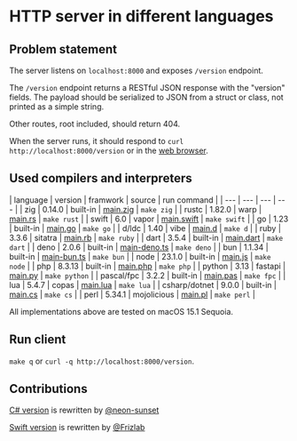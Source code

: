# HTTP server in different languages

## Problem statement

The server listens on `localhost:8000` and exposes `/version` endpoint.

The `/version` endpoint returns a RESTful JSON response with the "version"
fields. The payload should be serialized to JSON from a struct or class,
not printed as a simple string.

Other routes, root included, should return 404.

When the server runs, it should respond to `curl http://localhost:8000/version`
or in the [web browser](http://localhost:8000/version).

## Used compilers and interpreters

| language | version | framwork | source | run command |
| --- | --- | --- | --- |
| zig |  0.14.0 | built-in | [main.zig](./main.zig) | `make zig` |
| rustc |  1.82.0 | warp | [main.rs](./main.rs) | `make rust` |
| swift |  6.0 | vapor | [main.swift](./main.swift) | `make swift` |
| go |  1.23 | built-in | [main.go](./main.go) | `make go` |
| d/ldc | 1.40 | vibe | [main.d](./main.d) | `make d` |
| ruby |  3.3.6 | sitatra | [main.rb](./main.rb) | `make ruby` |
| dart |  3.5.4 | built-in | [main.dart](./main.dart) | `make dart` |
| deno |  2.0.6 | built-in | [main-deno.ts](./main-deno.ts) | `make deno` |
| bun |  1.1.34 | built-in | [main-bun.ts](./main-bun.ts) | `make bun` |
| node |  23.1.0 | built-in | [main.js](./main.js) | `make node` |
| php |  8.3.13 | built-in | [main.php](./main.php) | `make php` |
| python |  3.13 | fastapi | [main.py](./main.py) | `make python` |
| pascal/fpc | 3.2.2 | built-in | [main.pas](./main.pas) | `make fpc` |
| lua |  5.4.7 | copas | [main.lua](./main.lua) | `make lua` |
| csharp/dotnet | 9.0.0 | built-in | [main.cs](./main.cs) | `make cs` |
| perl | 5.34.1 | mojolicious | [main.pl](./main.pl) | `make perl` |

All implementations above are tested on macOS 15.1 Sequoia.

## Run client

`make q` or `curl -q http://localhost:8000/version`.

## Contributions

[C# version](./main.cs) is rewritten by [@neon-sunset](https://www.github.com/neon-sunset)

[Swift version](./main.swift) is rewritten by [@Frizlab](https://www.github.com/Frizlab)
